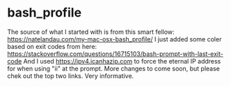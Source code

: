 # bash_profile
The source of what I started with is from this smart fellow:
https://natelandau.com/my-mac-osx-bash_profile/
I just added some coler based on exit codes from here:
https://stackoverflow.com/questions/16715103/bash-prompt-with-last-exit-code
And I used https://ipv4.icanhazip.com to force the eternal IP address for when using "ii" at the prompt.
More changes to come soon, but please chek out the top two links.  Very informative.
